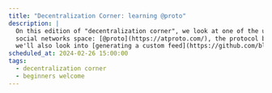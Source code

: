 ```yaml
---
title: "Decentralization Corner: learning @proto"
description: |
  On this edition of "decentralization corner", we look at one of the up-and-coming technologies in the
  social networks space: [@proto](https://atproto.com/), the protocol behind BlueSky. If time permits,
  we'll also look into [generating a custom feed](https://github.com/bluesky-social/feed-generator) of Fandom Coders!
scheduled_at: 2024-02-26 15:00:00
tags:
  - decentralization corner
  - beginners welcome
---
```

